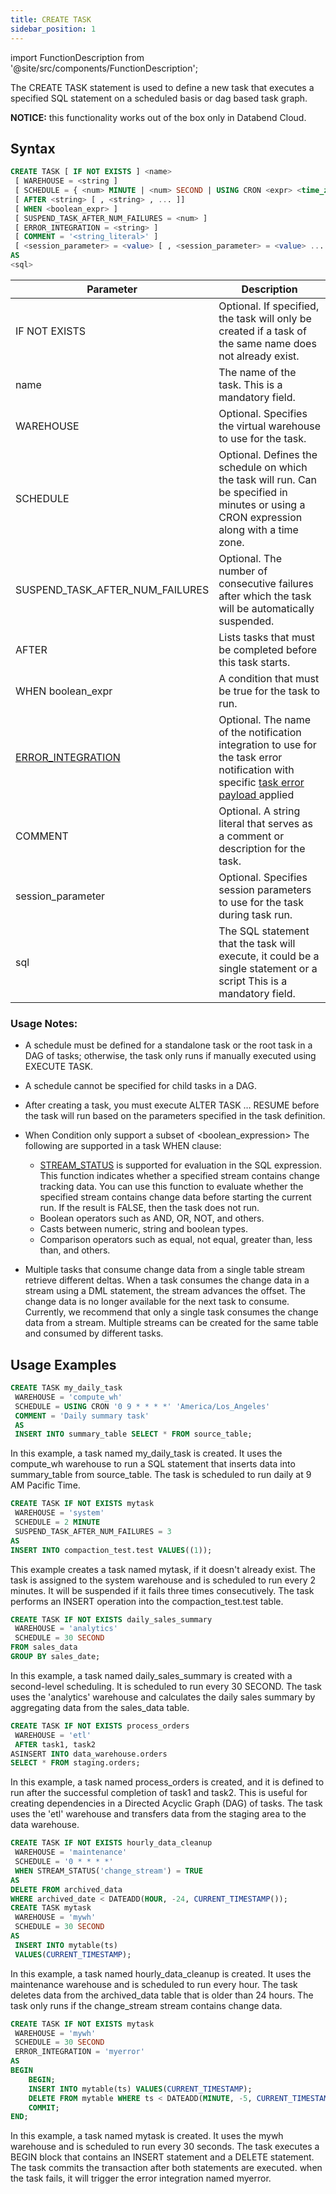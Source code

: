 ```yaml
---
title: CREATE TASK
sidebar_position: 1
---
```

import FunctionDescription from '@site/src/components/FunctionDescription';

<FunctionDescription description="Introduced or updated: v1.2.371"/>

The CREATE TASK statement is used to define a new task that executes a specified SQL statement on a scheduled basis or dag based task graph.

**NOTICE:** this functionality works out of the box only in Databend Cloud.

## Syntax

```sql
CREATE TASK [ IF NOT EXISTS ] <name>
 [ WAREHOUSE = <string ]
 [ SCHEDULE = { <num> MINUTE | <num> SECOND | USING CRON <expr> <time_zone> } ]
 [ AFTER <string> [ , <string> , ... ]]
 [ WHEN <boolean_expr> ]
 [ SUSPEND_TASK_AFTER_NUM_FAILURES = <num> ]
 [ ERROR_INTEGRATION = <string> ]
 [ COMMENT = '<string_literal>' ]
 [ <session_parameter> = <value> [ , <session_parameter> = <value> ... ] ]
AS
<sql>
```

| Parameter                        | Description                                                                                        |
|----------------------------------|------------------------------------------------------------------------------------------------------|
| IF NOT EXISTS                    | Optional. If specified, the task will only be created if a task of the same name does not already exist. |
| name                             | The name of the task. This is a mandatory field.                                                       |
| WAREHOUSE                        | Optional. Specifies the virtual warehouse to use for the task.                                         |
| SCHEDULE                         | Optional. Defines the schedule on which the task will run. Can be specified in minutes or using a CRON expression along with a time zone. |
| SUSPEND_TASK_AFTER_NUM_FAILURES | Optional. The number of consecutive failures after which the task will be automatically suspended.      |
| AFTER                            | Lists tasks that must be completed before this task starts.                                            |
| WHEN boolean_expr                | A condition that must be true for the task to run.                                                     |
| [ERROR_INTEGRATION](../16-notification/index.md)                | Optional. The name of the notification integration to use for the task error notification with specific [task error payload ](./10-task-error-integration-payload.md)applied                                        |
| COMMENT                          | Optional. A string literal that serves as a comment or description for the task.                      |
| session_parameter                | Optional. Specifies session parameters to use for the task during task run.                                             |
| sql                            | The SQL statement that the task will execute, it could be a single statement or a script This is a mandatory field.                               |



### Usage Notes:
- A schedule must be defined for a standalone task or the root task in a DAG of tasks; otherwise, the task only runs if manually executed using EXECUTE TASK.
- A schedule cannot be specified for child tasks in a DAG.
- After creating a task, you must execute ALTER TASK … RESUME before the task will run based on the parameters specified in the task definition. 
- When Condition only support a subset of <boolean_expression>
 The following are supported in a task WHEN clause:
  - [STREAM_STATUS](../../../00-sql-reference/20-system-tables/system-stream-status.md) is supported for evaluation in the SQL expression. This function indicates whether a specified stream contains change tracking data. You can use this function to evaluate whether the specified stream contains change data before starting the current run. If the result is FALSE, then the task does not run.
  - Boolean operators such as AND, OR, NOT, and others.
  - Casts between numeric, string and boolean types.
  - Comparison operators such as equal, not equal, greater than, less than, and others.

- Multiple tasks that consume change data from a single table stream retrieve different deltas. When a task consumes the change data in a stream using a DML statement, the stream advances the offset. The change data is no longer available for the next task to consume. Currently, we recommend that only a single task consumes the change data from a stream. Multiple streams can be created for the same table and consumed by different tasks.

## Usage Examples

```sql
CREATE TASK my_daily_task
 WAREHOUSE = 'compute_wh'
 SCHEDULE = USING CRON '0 9 * * * *' 'America/Los_Angeles'
 COMMENT = 'Daily summary task'
 AS
 INSERT INTO summary_table SELECT * FROM source_table;
```
In this example, a task named my_daily_task is created. It uses the compute_wh warehouse to run a SQL statement that inserts data into summary_table from source_table. The task is scheduled to run daily at 9 AM Pacific Time.

```sql
CREATE TASK IF NOT EXISTS mytask
 WAREHOUSE = 'system'
 SCHEDULE = 2 MINUTE
 SUSPEND_TASK_AFTER_NUM_FAILURES = 3
AS
INSERT INTO compaction_test.test VALUES((1));
```
This example creates a task named mytask, if it doesn't already exist. The task is assigned to the system warehouse and is scheduled to run every 2 minutes. It will be suspended if it fails three times consecutively. The task performs an INSERT operation into the compaction_test.test table.

```sql
CREATE TASK IF NOT EXISTS daily_sales_summary
 WAREHOUSE = 'analytics'
 SCHEDULE = 30 SECOND
FROM sales_data
GROUP BY sales_date;
```
In this example, a task named daily_sales_summary is created with a second-level scheduling. It is scheduled to run  every 30 SECOND. The task uses the 'analytics' warehouse and calculates the daily sales summary by aggregating data from the sales_data table.


```sql
CREATE TASK IF NOT EXISTS process_orders
 WAREHOUSE = 'etl'
 AFTER task1, task2
ASINSERT INTO data_warehouse.orders
SELECT * FROM staging.orders;
```
In this example, a task named process_orders is created, and it is defined to run after the successful completion of task1 and task2. This is useful for creating dependencies in a Directed Acyclic Graph (DAG) of tasks. The task uses the 'etl' warehouse and transfers data from the staging area to the data warehouse.

```sql
CREATE TASK IF NOT EXISTS hourly_data_cleanup
 WAREHOUSE = 'maintenance'
 SCHEDULE = '0 * * * *'
 WHEN STREAM_STATUS('change_stream') = TRUE
AS
DELETE FROM archived_data
WHERE archived_date < DATEADD(HOUR, -24, CURRENT_TIMESTAMP());
CREATE TASK mytask
 WAREHOUSE = 'mywh'
 SCHEDULE = 30 SECOND
AS
 INSERT INTO mytable(ts)
 VALUES(CURRENT_TIMESTAMP);

 ```
In this example, a task named hourly_data_cleanup is created. It uses the maintenance warehouse and is scheduled to run every hour. The task deletes data from the archived_data table that is older than 24 hours. The task only runs if the change_stream stream contains change data. 

```sql
CREATE TASK IF NOT EXISTS mytask
 WAREHOUSE = 'mywh'
 SCHEDULE = 30 SECOND
 ERROR_INTEGRATION = 'myerror'
AS
BEGIN
    BEGIN;
    INSERT INTO mytable(ts) VALUES(CURRENT_TIMESTAMP);
    DELETE FROM mytable WHERE ts < DATEADD(MINUTE, -5, CURRENT_TIMESTAMP());
    COMMIT;
END;
```

In this example, a task named mytask is created. It uses the mywh warehouse and is scheduled to run every 30 seconds. The task executes a BEGIN block that contains an INSERT statement and a DELETE statement. The task commits the transaction after both statements are executed. when the task fails, it will trigger the error integration named myerror.
